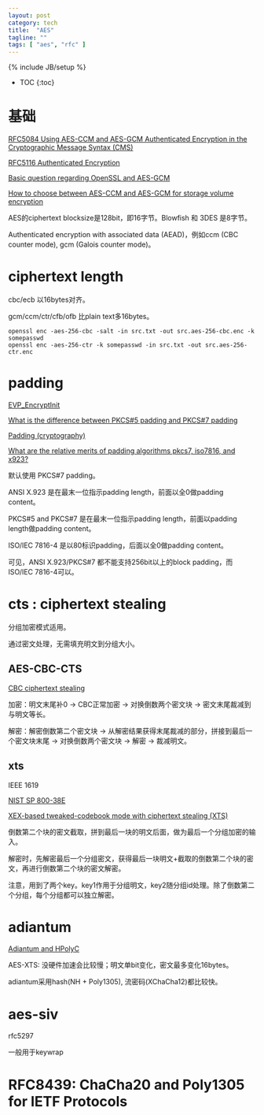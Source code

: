 ```yaml
---
layout: post
category: tech
title:  "AES"
tagline: ""
tags: [ "aes", "rfc" ] 
---
```

{% include JB/setup %}

* TOC
{:toc}

# 基础 

[RFC5084 Using AES-CCM and AES-GCM Authenticated Encryption in the Cryptographic Message Syntax (CMS)](https://tools.ietf.org/html/rfc5084)

[RFC5116 Authenticated Encryption](https://tools.ietf.org/html/rfc5116)

[Basic question regarding OpenSSL and AES-GCM](https://security.stackexchange.com/questions/128883/basic-question-regarding-openssl-and-aes-gcm)

[How to choose between AES-CCM and AES-GCM for storage volume encryption](https://crypto.stackexchange.com/questions/6842/how-to-choose-between-aes-ccm-and-aes-gcm-for-storage-volume-encryption)

AES的ciphertext blocksize是128bit，即16字节。Blowfish 和 3DES 是8字节。

Authenticated encryption with associated data (AEAD)，例如ccm (CBC counter mode), gcm (Galois counter mode)。

# ciphertext length

cbc/ecb 以16bytes对齐。

gcm/ccm/ctr/cfb/ofb 比plain text多16bytes。

    openssl enc -aes-256-cbc -salt -in src.txt -out src.aes-256-cbc.enc -k somepasswd 
    openssl enc -aes-256-ctr -k somepasswd -in src.txt -out src.aes-256-ctr.enc

# padding

[EVP_EncryptInit](https://www.openssl.org/docs/manmaster/man3/EVP_EncryptInit.html)

[What is the difference between PKCS#5 padding and PKCS#7 padding](https://crypto.stackexchange.com/questions/9043/what-is-the-difference-between-pkcs5-padding-and-pkcs7-padding)

[Padding (cryptography)](https://en.wikipedia.org/wiki/Padding_(cryptography))

[What are the relative merits of padding algorithms pkcs7, iso7816, and x923?](https://crypto.stackexchange.com/questions/31372/what-are-the-relative-merits-of-padding-algorithms-pkcs7-iso7816-and-x923)

默认使用 PKCS#7 padding。

ANSI X.923 是在最末一位指示padding length，前面以全0做padding content。

PKCS#5 and PKCS#7 是在最末一位指示padding length，前面以padding length做padding content。

ISO/IEC 7816-4 是以80标识padding，后面以全0做padding content。

可见，ANSI X.923/PKCS#7 都不能支持256bit以上的block padding，而ISO/IEC 7816-4可以。

# cts : ciphertext stealing

分组加密模式适用。

通过密文处理，无需填充明文到分组大小。

## AES-CBC-CTS

[CBC ciphertext stealing](https://en.wikipedia.org/wiki/Ciphertext_stealing#CBC_ciphertext_stealing_decryption_using_a_standard_CBC_interface)

加密：明文末尾补0 -> CBC正常加密 -> 对换倒数两个密文块 -> 密文末尾裁减到与明文等长。

解密：解密倒数第二个密文块 -> 从解密结果获得末尾裁减的部分，拼接到最后一个密文块末尾 -> 对换倒数两个密文块 -> 解密 -> 裁减明文。

## xts

IEEE 1619

[NIST SP 800-38E](https://nvlpubs.nist.gov/nistpubs/Legacy/SP/nistspecialpublication800-38e.pdf)

[XEX-based tweaked-codebook mode with ciphertext stealing (XTS)](https://en.wikipedia.org/wiki/Disk_encryption_theory#XEX-based_tweaked-codebook_mode_with_ciphertext_stealing_XTS)

倒数第二个块的密文截取，拼到最后一块的明文后面，做为最后一个分组加密的输入。

解密时，先解密最后一个分组密文，获得最后一块明文+截取的倒数第二个块的密文，再进行倒数第二个块的密文解密。

注意，用到了两个key。key1作用于分组明文，key2随分组id处理。除了倒数第二个分组，每个分组都可以独立解密。

# adiantum 

[Adiantum and HPolyC](https://github.com/google/adiantum)

AES-XTS: 没硬件加速会比较慢；明文单bit变化，密文最多变化16bytes。

adiantum采用hash(NH + Poly1305), 流密码(XChaCha12)都比较快。

# aes-siv

rfc5297

一般用于keywrap

# RFC8439: ChaCha20 and Poly1305 for IETF Protocols
